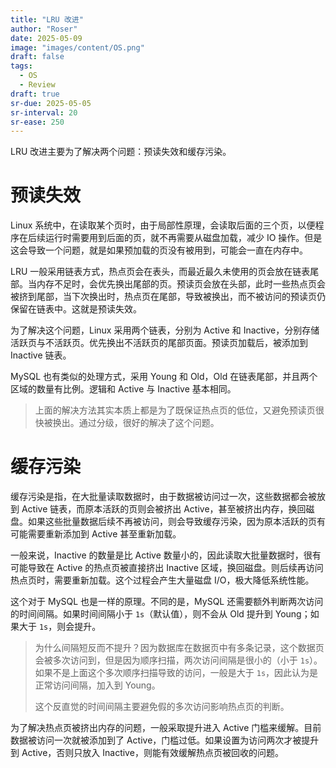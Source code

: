 ```yaml
---
title: "LRU 改进"
author: "Roser"
date: 2025-05-09
image: "images/content/OS.png"
draft: false
tags:
  - OS
  - Review
draft: true
sr-due: 2025-05-05
sr-interval: 20
sr-ease: 250
---
```

LRU 改进主要为了解决两个问题：预读失效和缓存污染。
# 预读失效

Linux 系统中，在读取某个页时，由于局部性原理，会读取后面的三个页，以便程序在后续运行时需要用到后面的页，就不再需要从磁盘加载，减少 IO 操作。但是这会导致一个问题，就是如果预加载的页没有被用到，可能会一直在内存中。

LRU 一般采用链表方式，热点页会在表头，而最近最久未使用的页会放在链表尾部。当内存不足时，会优先换出尾部的页。预读页会放在头部，此时一些热点页会被挤到尾部，当下次换出时，热点页在尾部，导致被换出，而不被访问的预读页仍保留在链表中。这就是预读失效。

为了解决这个问题，Linux 采用两个链表，分别为 Active 和 Inactive，分别存储活跃页与不活跃页。优先换出不活跃页的尾部页面。预读页加载后，被添加到 Inactive 链表。

MySQL 也有类似的处理方式，采用 Young 和 Old，Old 在链表尾部，并且两个区域的数量有比例。逻辑和 Active 与 Inactive 基本相同。

> 上面的解决方法其实本质上都是为了既保证热点页的低位，又避免预读页很快被换出。通过分级，很好的解决了这个问题。

# 缓存污染

缓存污染是指，在大批量读取数据时，由于数据被访问过一次，这些数据都会被放到 Active 链表，而原本活跃的页则会被挤出 Active，甚至被挤出内存，换回磁盘。如果这些批量数据后续不再被访问，则会导致缓存污染，因为原本活跃的页有可能需要重新添加到 Active 甚至重新加载。

一般来说，Inactive 的数量是比 Active 数量小的，因此读取大批量数据时，很有可能导致在 Active 的热点页被直接挤出 Inactive 区域，换回磁盘。则后续再访问热点页时，需要重新加载。这个过程会产生大量磁盘 I/O，极大降低系统性能。

这个对于 MySQL 也是一样的原理。不同的是，MySQL 还需要额外判断两次访问的时间间隔。如果时间间隔小于 `1s`（默认值），则不会从 Old 提升到 Young；如果大于 `1s`，则会提升。

> 为什么间隔短反而不提升？因为数据库在数据页中有多条记录，这个数据页会被多次访问到，但是因为顺序扫描，两次访问间隔是很小的（小于 `1s`）。如果不是上面这个多次顺序扫描导致的访问，一般是大于 `1s`，因此认为是正常访问间隔，加入到 Young。
> 
> 这个反直觉的时间间隔主要避免假的多次访问影响热点页的判断。

为了解决热点页被挤出内存的问题，一般采取提升进入 Active 门槛来缓解。目前数据被访问一次就被添加到了 Active，门槛过低。如果设置为访问两次才被提升到 Active，否则只放入 Inactive，则能有效缓解热点页被回收的问题。